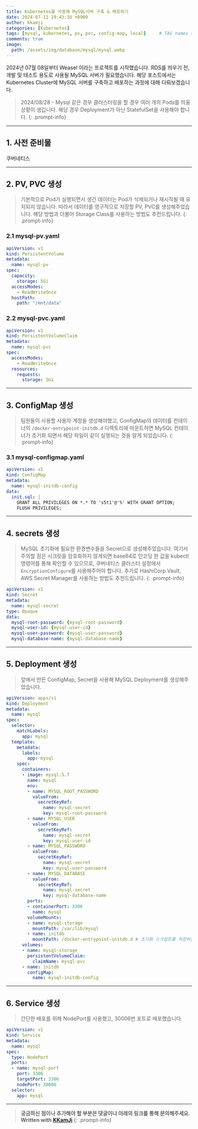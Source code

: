 ```yaml
---
title: Kubernetes을 사용해 MySQL서버 구축 & 배포하기
date: 2024-07-11 19:43:16 +0900
author: kkamji
categories: [Kubernetes]
tags: [mysql, kubernetes, pv, pvc, config-map, local]     # TAG names should always be lowercase
comments: true
image:
  path: /assets/img/database/mysql/mysql.webp
---
```


2024년 07월 08일부터 Weasel 이라는 프로젝트를 시작했습니다. RDS를 띄우기 전, 개발 및 테스트 용도로 사용될 MySQL 서버가 필요했습니다.
해당 포스트에서는 Kubernetes Cluster에 MySQL 서버를 구축하고 배포하는 과정에 대해 다뤄보겠습니다.

> 2024/08/28 - Mysql 같은 경우 클러스터링을 할 경우 여러 개의 Pods를 띄울 상황이 생깁니다. 해당 경우 Deployment가 아닌 StatefulSet을 사용해야 합니다.
{: .prompt-info}

---

## 1. 사전 준비물

쿠버네티스

---

## 2. PV, PVC 생성

> 기본적으로 Pod가 실행되면서 생긴 데이터는 Pod가 삭제되거나 재시작될 때 유지되지 않습니다. 따라서 데이터를 영구적으로 저장할 PV, PVC를 생성해주었습니다. 해당 방법과 더불어 Storage Class를 사용하는 방법도 추천드립니다.
{: .prompt-info}

### 2.1 mysql-pv.yaml

```yaml
apiVersion: v1
kind: PersistentVolume
metadata:
  name: mysql-pv
spec:
  capacity:
    storage: 5Gi
  accessModes:
    - ReadWriteOnce
  hostPath:
    path: "/mnt/data"
```

### 2.2 mysql-pvc.yaml

```yaml
apiVersion: v1
kind: PersistentVolumeClaim
metadata:
  name: mysql-pvc
spec:
  accessModes:
    - ReadWriteOnce
  resources:
    requests:
      storage: 5Gi
```

---

## 3. ConfigMap 생성

> 팀원들이 사용할 사용자 계정을 생성해야했고, ConfigMap의 데이터를 컨테이너의 `/docker-entrypoint-initdb.d` 디렉토리에 마운트하면 MySQL 컨테이너가 초기화 되면서 해당 파일이 같이 실행되는 것을 알게 되었습니다.
{: .prompt-info}

### 3.1 mysql-configmap.yaml

```yaml
apiVersion: v1
kind: ConfigMap
metadata:
  name: mysql-initdb-config
data:
  init.sql: |
    GRANT ALL PRIVILEGES ON *.* TO 's5t1'@'%' WITH GRANT OPTION;
    FLUSH PRIVILEGES;
```

---

## 4. secrets 생성

> MySQL 초기화에 필요한 환경변수들을 Secret으로 생성해주었습니다. 여기서 주의할 점은 시크릿을 암호화하지 않게되면 base64로 인코딩 한 값을 kubectl 명령어를 통해 확인할 수 있으므로, 쿠버네티스 클러스터 설정에서 `EncryptionConfigure`를 사용해주어야 합니다. 추가로 HashiCorp Vault, AWS Secret Manager를 사용하는 방법도 추천드립니다.
{: .prompt-info}

```yaml
apiVersion: v1
kind: Secret
metadata:
  name: mysql-secret
type: Opaque
data:
  mysql-root-password: {mysql-root-password}
  mysql-user-id: {mysql-user-id}
  mysql-user-password: {mysql-user-password}
  mysql-database-name: {mysql-database-name}
```

---

## 5. Deployment 생성

> 앞에서 만든 ConfigMap, Secret을 사용해 MySQL Deployment를 생성해주었습니다.

```yaml
apiVersion: apps/v1
kind: Deployment
metadata:
  name: mysql
spec:
  selector:
    matchLabels:
      app: mysql
  template:
    metadata:
      labels:
        app: mysql
    spec:
      containers:
      - image: mysql:5.7
        name: mysql
        env:
        - name: MYSQL_ROOT_PASSWORD
          valueFrom:
            secretKeyRef:
              name: mysql-secret
              key: mysql-root-password
        - name: MYSQL_USER
          valueFrom:
            secretKeyRef:
              name: mysql-secret
              key: mysql-user-id
        - name: MYSQL_PASSWORD
          valueFrom:
            secretKeyRef:
              name: mysql-secret
              key: mysql-user-password
        - name: MYSQL_DATABASE
          valueFrom:
            secretKeyRef:
              name: mysql-secret
              key: mysql-database-name
        ports:
        - containerPort: 3306
          name: mysql
        volumeMounts:
        - name: mysql-storage
          mountPath: /var/lib/mysql
        - name: initdb
          mountPath: /docker-entrypoint-initdb.d # 초기화 스크립트를 저장하는 특별한 위치 디렉토리에 있는 모든 .sh, .sql, .sql.gz 파일이 자동으로 실행
      volumes:
      - name: mysql-storage
        persistentVolumeClaim:
          claimName: mysql-pvc
      - name: initdb
        configMap:
          name: mysql-initdb-config
```

---

## 6. Service 생성

> 간단한 배포를 위해 NodePort를 사용했고, 30006번 포트로 배포했습니다.

```yaml
apiVersion: v1
kind: Service
metadata:
  name: mysql
spec:
  type: NodePort
  ports:
  - name: mysql-port
    port: 3306
    targetPort: 3306
    nodePort: 30006
  selector:
    app: mysql
```

---
> **궁금하신 점이나 추가해야 할 부분은 댓글이나 아래의 링크를 통해 문의해주세요.**  
> **Written with [KKamJi](https://www.linkedin.com/in/taejikim/)**
{: .prompt-info}
